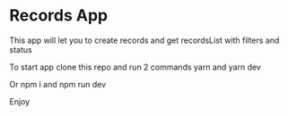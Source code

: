 # Records App

This app will let you to create records and get recordsList with filters and status

To start app clone this repo and run 2 commands yarn and yarn dev

Or npm i and npm run dev

Enjoy